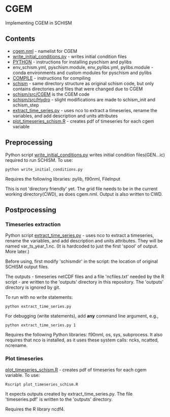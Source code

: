 # CGEM
Implementing CGEM in SCHISM

## Contents
- [cgem.nml](cgem.nml) - namelist for CGEM
- [write_initial_conditions.py](write_initial_conditions.py) - writes initial condition files
- [PYTHON](PYTHON.MD) - instructions for installing pyschism and pylibs
- env_schism.yml, pyschism.module, env_pylibs.yml, pylibs.module - conda environments and custom modules for pyschism and pylibs
- [COMPILE](COMPILE.MD) - instructions for compiling
- [schism](schism) - same directory structure as original schism code, but only contains directories and files that were changed due to CGEM
- [schism/src/CGEM](schism/src/CGEM) is the CGEM code
- [schism/src/Hydro](schism/src/Hydro) - slight modifications are made to schism_init and schism_step
- [extract_time_series.py](extract_time_series.py) - uses nco to extract a timeseries, rename the variables, and add description and units attributes
- [plot_timeseries_schism.R](plot_timeseries_schism.R) - creates pdf of timeseries for each cgem variable

## Preprocessing
Python script [write_initial_conditions.py](write_initial_conditions.py) writes initial condition files(GEN...ic) required to run SCHISM.  To use:
```
python write_initial_conditions.py
```
Requires the following libraries: pylib, f90nml, FileInput

This is not 'directory friendly' yet.  The grid file needs to be in the current working directory(CWD), as does cgem.nml.  Output is also written to CWD.

## Postprocessing

### Timeseries extraction
Python script [extract_time_series.py](extract_time_series.py) - uses nco to extract a timeseries, rename the variables, and add description and units attributes. They will be named var_ts_year_1.nc.  (It is hardcoded to just the first 'spool' of output.  More later.)

Before using, first modify 'schismdir' in the script: the location of original SCHISM output files.  

The outputs - timeseries netCDF files and a file 'ncfiles.txt' needed by the R script - are written to the 'outputs' directory in this repository.  The 'outputs' directory is ignored by git.

To run with no write statements:
```
python extract_time_series.py
```
For debugging (write statements), add **any** command line argument, e.g.,
```
python extract_time_series.py 1
```

Requires the following Python libraries: f90nml, os, sys, subprocess.  It also requires that nco is installed, as it uses these system calls: ncks, ncatted, ncrename.

### Plot timeseries

[plot_timeseries_schism.R](plot_timeseries_schism.R) - creates pdf of timeseries for each cgem variable.  To use:
```
Rscript plot_timeseries_schism.R
```

It expects outputs created by extract_time_series.py.  The file 'timeseries.pdf' is written to the 'outputs' directory. 

Requires the R library ncdf4.
